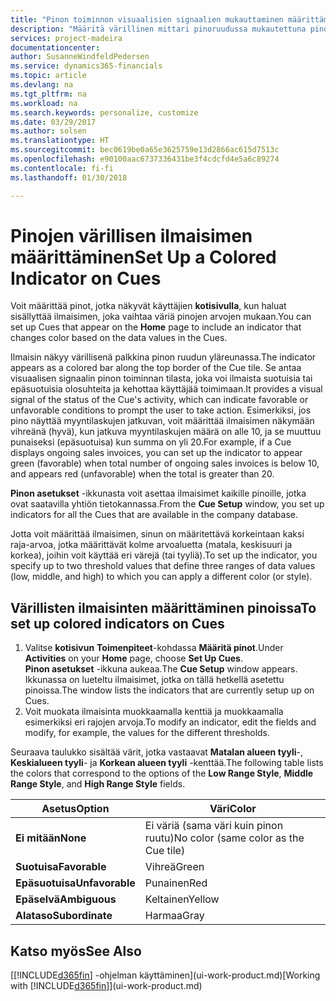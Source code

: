 ```yaml
---
title: "Pinon toiminnon visuaalisien signaalien mukauttaminen määrittämällä värilliset mittarit | Microsoft Docs"
description: "Määritä värillinen mittari pinoruudussa mukautettuna pinon toiminnon visuaalisena signaalina."
services: project-madeira
documentationcenter: 
author: SusanneWindfeldPedersen
ms.service: dynamics365-financials
ms.topic: article
ms.devlang: na
ms.tgt_pltfrm: na
ms.workload: na
ms.search.keywords: personalize, customize
ms.date: 03/29/2017
ms.author: solsen
ms.translationtype: HT
ms.sourcegitcommit: bec0619be0a65e3625759e13d2866ac615d7513c
ms.openlocfilehash: e90100aac6737336431be3f4cdcfd4e5a6c89274
ms.contentlocale: fi-fi
ms.lasthandoff: 01/30/2018

---
```

# <a name="set-up-a-colored-indicator-on-cues"></a><span data-ttu-id="875a3-103">Pinojen värillisen ilmaisimen määrittäminen</span><span class="sxs-lookup"><span data-stu-id="875a3-103">Set Up a Colored Indicator on Cues</span></span>
<span data-ttu-id="875a3-104">Voit määrittää pinot, jotka näkyvät käyttäjien **kotisivulla**, kun haluat sisällyttää ilmaisimen, joka vaihtaa väriä pinojen arvojen mukaan.</span><span class="sxs-lookup"><span data-stu-id="875a3-104">You can set up Cues that appear on the **Home** page to include an indicator that changes color based on the data values in the Cues.</span></span>

<span data-ttu-id="875a3-105">Ilmaisin näkyy värillisenä palkkina pinon ruudun yläreunassa.</span><span class="sxs-lookup"><span data-stu-id="875a3-105">The indicator appears as a colored bar along the top border of the Cue tile.</span></span> <span data-ttu-id="875a3-106">Se antaa visuaalisen signaalin pinon toiminnan tilasta, joka voi ilmaista suotuisia tai epäsuotuisia olosuhteita ja kehottaa käyttäjää toimimaan.</span><span class="sxs-lookup"><span data-stu-id="875a3-106">It provides a visual signal of the status of the Cue's activity, which can indicate favorable or unfavorable conditions to prompt the user to take action.</span></span> <span data-ttu-id="875a3-107">Esimerkiksi, jos pino näyttää myyntilaskujen jatkuvan, voit määrittää ilmaisimen näkymään vihreänä (hyvä), kun jatkuva myyntilaskujen määrä on alle 10, ja se muuttuu punaiseksi (epäsuotuisa) kun summa on yli 20.</span><span class="sxs-lookup"><span data-stu-id="875a3-107">For example, if a Cue displays ongoing sales invoices, you can set up the indicator to appear green (favorable) when total number of ongoing sales invoices is below 10, and appears red (unfavorable) when the total is greater than 20.</span></span>

<span data-ttu-id="875a3-108">**Pinon asetukset** -ikkunasta voit asettaa ilmaisimet kaikille pinoille, jotka ovat saatavilla yhtiön tietokannassa.</span><span class="sxs-lookup"><span data-stu-id="875a3-108">From the **Cue Setup** window, you set up indicators for all the Cues that are available in the company database.</span></span>

<span data-ttu-id="875a3-109">Jotta voit määrittää ilmaisimen, sinun on määritettävä korkeintaan kaksi raja-arvoa, jotka määrittävät kolme arvoaluetta (matala, keskisuuri ja korkea), joihin voit käyttää eri värejä (tai tyyliä).</span><span class="sxs-lookup"><span data-stu-id="875a3-109">To set up the indicator, you specify up to two threshold values that define three ranges of data values (low, middle, and high) to which you can apply a different color (or style).</span></span>

## <a name="to-set-up-colored-indicators-on-cues"></a><span data-ttu-id="875a3-110">Värillisten ilmaisinten määrittäminen pinoissa</span><span class="sxs-lookup"><span data-stu-id="875a3-110">To set up colored indicators on Cues</span></span>
1. <span data-ttu-id="875a3-111">Valitse **kotisivun** **Toimenpiteet**-kohdassa **Määritä pinot**.</span><span class="sxs-lookup"><span data-stu-id="875a3-111">Under **Activities** on your **Home** page, choose **Set Up Cues**.</span></span>  
   <span data-ttu-id="875a3-112">**Pinon asetukset** -ikkuna aukeaa.</span><span class="sxs-lookup"><span data-stu-id="875a3-112">The **Cue Setup** window appears.</span></span> <span data-ttu-id="875a3-113">Ikkunassa on lueteltu ilmaisimet, jotka on tällä hetkellä asetettu pinoissa.</span><span class="sxs-lookup"><span data-stu-id="875a3-113">The window lists the indicators that are currently setup up on Cues.</span></span>
2. <span data-ttu-id="875a3-114">Voit muokata ilmaisinta muokkaamalla kenttiä ja muokkaamalla esimerkiksi eri rajojen arvoja.</span><span class="sxs-lookup"><span data-stu-id="875a3-114">To modify an indicator, edit the fields and modify, for example, the values for the different thresholds.</span></span>  

<span data-ttu-id="875a3-115">Seuraava taulukko sisältää värit, jotka vastaavat **Matalan alueen tyyli**-, **Keskialueen tyyli**- ja **Korkean alueen tyyli** -kenttää.</span><span class="sxs-lookup"><span data-stu-id="875a3-115">The following table lists the colors that correspond to the options of the **Low Range Style**, **Middle Range Style**, and **High Range Style** fields.</span></span>

| <span data-ttu-id="875a3-116">Asetus</span><span class="sxs-lookup"><span data-stu-id="875a3-116">Option</span></span> | <span data-ttu-id="875a3-117">Väri</span><span class="sxs-lookup"><span data-stu-id="875a3-117">Color</span></span> |
| --- | --- |
| <span data-ttu-id="875a3-118">**Ei mitään**</span><span class="sxs-lookup"><span data-stu-id="875a3-118">**None**</span></span> |<span data-ttu-id="875a3-119">Ei väriä (sama väri kuin pinon ruutu)</span><span class="sxs-lookup"><span data-stu-id="875a3-119">No color (same color as the Cue tile)</span></span>|
| <span data-ttu-id="875a3-120">**Suotuisa**</span><span class="sxs-lookup"><span data-stu-id="875a3-120">**Favorable**</span></span> |<span data-ttu-id="875a3-121">Vihreä</span><span class="sxs-lookup"><span data-stu-id="875a3-121">Green</span></span> |
| <span data-ttu-id="875a3-122">**Epäsuotuisa**</span><span class="sxs-lookup"><span data-stu-id="875a3-122">**Unfavorable**</span></span> |<span data-ttu-id="875a3-123">Punainen</span><span class="sxs-lookup"><span data-stu-id="875a3-123">Red</span></span> |
| <span data-ttu-id="875a3-124">**Epäselvä**</span><span class="sxs-lookup"><span data-stu-id="875a3-124">**Ambiguous**</span></span> |<span data-ttu-id="875a3-125">Keltainen</span><span class="sxs-lookup"><span data-stu-id="875a3-125">Yellow</span></span> |
| <span data-ttu-id="875a3-126">**Alataso**</span><span class="sxs-lookup"><span data-stu-id="875a3-126">**Subordinate**</span></span> |<span data-ttu-id="875a3-127">Harmaa</span><span class="sxs-lookup"><span data-stu-id="875a3-127">Gray</span></span> |

## <a name="see-also"></a><span data-ttu-id="875a3-128">Katso myös</span><span class="sxs-lookup"><span data-stu-id="875a3-128">See Also</span></span>
<span data-ttu-id="875a3-129">[[!INCLUDE[d365fin](includes/d365fin_md.md)] -ohjelman käyttäminen](ui-work-product.md)</span><span class="sxs-lookup"><span data-stu-id="875a3-129">[Working with [!INCLUDE[d365fin](includes/d365fin_md.md)]](ui-work-product.md)</span></span>

